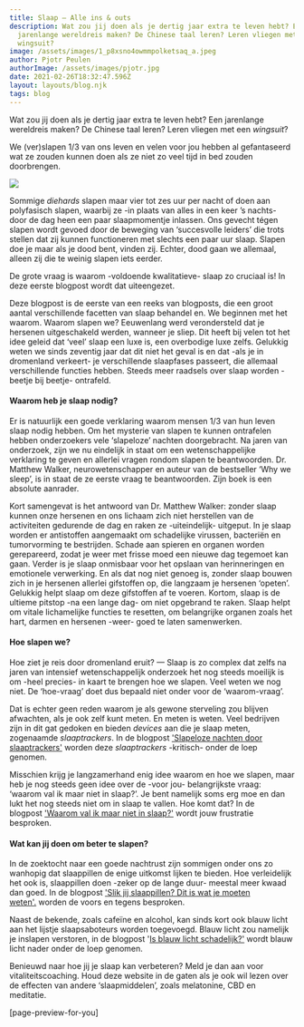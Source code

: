 ```yaml
---
title: Slaap — Alle ins & outs
description: Wat zou jij doen als je dertig jaar extra te leven hebt? Een
  jarenlange wereldreis maken? De Chinese taal leren? Leren vliegen met een
  wingsuit?
image: /assets/images/1_p8xsno4owmmpolketsaq_a.jpeg
author: Pjotr Peulen
authorImage: /assets/images/pjotr.jpg
date: 2021-02-26T18:32:47.596Z
layout: layouts/blog.njk
tags: blog
---
```

Wat zou jij doen als je dertig jaar extra te leven hebt? Een jarenlange wereldreis maken? De Chinese taal leren? Leren vliegen met een *wingsuit*?

We (ver)slapen 1/3 van ons leven en velen voor jou hebben al gefantaseerd wat ze zouden kunnen doen als ze niet zo veel tijd in bed zouden doorbrengen.

![](/assets/images/1_p8xsno4owmmpolketsaq_a.jpeg)

Sommige *diehards* slapen maar vier tot zes uur per nacht of doen aan polyfasisch slapen, waarbij ze -in plaats van alles in een keer ’s nachts- door de dag heen een paar slaapmomentje inlassen. Ons gevecht tégen slapen wordt gevoed door de beweging van ‘succesvolle leiders’ die trots stellen dat zij kunnen functioneren met slechts een paar uur slaap. Slapen doe je maar als je dood bent, vinden zij. Echter, dood gaan we allemaal, alleen zij die te weinig slapen iets eerder.

De grote vraag is waarom -voldoende kwalitatieve- slaap zo cruciaal is! In deze eerste blogpost wordt dat uiteengezet.

Deze blogpost is de eerste van een reeks van blogposts, die een groot aantal verschillende facetten van slaap behandel en. We beginnen met het waarom. Waarom slapen we? Eeuwenlang werd verondersteld dat je hersenen uitgeschakeld werden, wanneer je sliep. Dit heeft bij velen tot het idee geleid dat ‘veel’ slaap een luxe is, een overbodige luxe zelfs. Gelukkig weten we sinds zeventig jaar dat dit niet het geval is en dat -als je in dromenland verkeert- je verschillende slaapfases passeert, die allemaal verschillende functies hebben. Steeds meer raadsels over slaap worden -beetje bij beetje- ontrafeld.

#### Waarom heb je slaap nodig?

Er is natuurlijk een goede verklaring waarom mensen 1/3 van hun leven slaap nodig hebben. Om het mysterie van slapen te kunnen ontrafelen hebben onderzoekers vele ‘slapeloze’ nachten doorgebracht. Na jaren van onderzoek, zijn we nu eindelijk in staat om een wetenschappelijke verklaring te geven en allerlei vragen rondom slapen te beantwoorden. Dr. Matthew Walker, neurowetenschapper en auteur van de bestseller ‘Why we sleep’, is in staat de ze eerste vraag te beantwoorden. Zijn boek is een absolute aanrader.

Kort samengevat is het antwoord van Dr. Matthew Walker: zonder slaap kunnen onze hersenen en ons lichaam zich niet herstellen van de activiteiten gedurende de dag en raken ze -uiteindelijk- uitgeput. In je slaap worden er antistoffen aangemaakt om schadelijke virussen, bacteriën en tumorvorming te bestrijden. Schade aan spieren en organen worden gerepareerd, zodat je weer met frisse moed een nieuwe dag tegemoet kan gaan. Verder is je slaap onmisbaar voor het opslaan van herinneringen en emotionele verwerking. En als dat nog niet genoeg is, zonder slaap bouwen zich in je hersenen allerlei gifstoffen op, die langzaam je hersenen ‘opeten’. Gelukkig helpt slaap om deze gifstoffen af te voeren. Kortom, slaap is de ultieme pitstop -na een lange dag- om niet opgebrand te raken. Slaap helpt om vitale lichamelijke functies te resetten, om belangrijke organen zoals het hart, darmen en hersenen -weer- goed te laten samenwerken.

#### Hoe slapen we?

Hoe ziet je reis door dromenland eruit? — Slaap is zo complex dat zelfs na jaren van intensief wetenschappelijk onderzoek het nog steeds moeilijk is om -heel precies- in kaart te brengen hoe we slapen. Veel weten we nog niet. De ‘hoe-vraag’ doet dus bepaald niet onder voor de ‘waarom-vraag’.

Dat is echter geen reden waarom je als gewone sterveling zou blijven afwachten, als je ook zelf kunt meten. En meten is weten. Veel bedrijven zijn in dit gat gedoken en bieden *devices* aan die je slaap meten, zogenaamde *slaaptrackers*. In de blogpost ['Slapeloze nachten door slaaptrackers'](/blog/slaaptrackers/) worden deze *slaaptrackers* -kritisch- onder de loep genomen.

Misschien krijg je langzamerhand enig idee waarom en hoe we slapen, maar heb je nog steeds geen idee over de -voor jou- belangrijkste vraag: ‘waarom val ik maar niet in slaap?’. Je bent namelijk soms erg moe en dan lukt het nog steeds niet om in slaap te vallen. Hoe komt dat? In de blogpost ['Waarom val ik maar niet in slaap?'](/blog/waarom-val-ik-maar-niet-in-slaap/) wordt jouw frustratie besproken.

#### Wat kan jij doen om beter te slapen?

In de zoektocht naar een goede nachtrust zijn sommigen onder ons zo wanhopig dat slaappillen de enige uitkomst lijken te bieden. Hoe verleidelijk het ook is, slaappillen doen -zeker op de lange duur- meestal meer kwaad dan goed. In de blogpost ['Slik jij slaappillen? Dit is wat je moeten weten'.](/blog/slaappillen/) worden de voors en tegens besproken.

Naast de bekende, zoals cafeïne en alcohol, kan sinds kort ook blauw licht aan het lijstje slaapsaboteurs worden toegevoegd. Blauw licht zou namelijk je inslapen verstoren, in de blogpost '[Is blauw licht schadelijk?'](/blog/blauw-licht-schadelijk/) wordt blauw licht nader onder de loep genomen.

Benieuwd naar hoe jij je slaap kan verbeteren? Meld je dan aan voor vitaliteitscoaching. Houd deze website in de gaten als je ook wil lezen over de effecten van andere ‘slaapmiddelen’, zoals melatonine, CBD en meditatie.

\[page-preview-for-you]